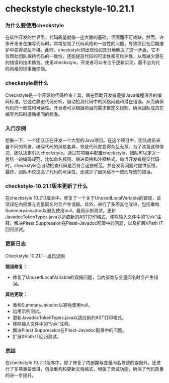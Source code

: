 # checkstyle checkstyle-10.21.1
### 为什么要使用checkstyle

在软件开发的世界里，代码质量就像一座大厦的基础，坚固而不可或缺。然而，许多开发者在编写代码时，常常忽视了代码风格和一致性的问题，导致项目在后期维护中变得混乱不堪。此时，checkstyle的出现恰如其分地解决了这一矛盾。它不仅帮助团队保持代码的一致性，还能提高代码的可读性和可维护性，从而减少潜在的错误和技术债务。使用checkstyle，开发者可以专注于逻辑实现，而不必为代码风格的琐事而烦恼。

### checkstyle是什么

Checkstyle是一个开源的代码检查工具，旨在帮助开发者遵循Java编程语言的编码标准。它通过静态代码分析，自动检测代码中的风格问题和潜在错误，从而确保代码的一致性和可读性。开发者可以根据项目的需求自定义规则，确保团队成员在编写代码时遵循相同的标准。

### 入门示例

想象一下，一个团队正在开发一个大型的Java项目。在这个项目中，团队成员来自不同的背景，编写代码的风格各异，导致代码库变得杂乱无章。为了改善这种情况，团队决定引入checkstyle。通过在项目中配置checkstyle，团队可以定义一套统一的编码规范，比如命名规则、缩进风格和注释格式。每当开发者提交代码时，checkstyle会自动检查代码是否符合这些规范，并在发现问题时提供反馈。最终，团队不仅提高了代码的可读性，还减少了因风格不一致而导致的错误。

### checkstyle-10.21.1版本更新了什么

在checkstyle 10.21.1版本中，修复了一个关于UnusedLocalVariable的错误，该错误在内部类与变量同名时会产生误报。此外，进行了多项其他改进，包括重构SummaryJavadoc以避免使用null，启用示例测试，更新JavadocTokenTypes.java以适应新的AST打印格式，移除输入文件中的“//ok”注释，解决Pitest Suppression在Pitest-Javadoc配置中的问题，以及扩展XPath IT回归测试。

### 更新日志

Checkstyle 10.21.1 - [发布说明](https://checkstyle.org/releasenotes.html#Release_10.21.1)

**错误修复：**
- 修复了UnusedLocalVariable的误报问题，当内部类与变量同名时会产生错误。

**其他更改：**
- 重构SummaryJavadoc以避免使用null。
- 启用示例测试。
- 更新JavadocTokenTypes.java以适应新的AST打印格式。
- 移除输入文件中的“//ok”注释。
- 解决Pitest Suppression在Pitest-Javadoc配置中的问题。
- 扩展XPath IT回归测试。

### 总结

在checkstyle 10.21.1版本中，除了修复了内部类与变量同名导致的误报外，还进行了多项重要改进，包括重构和更新文档格式，增强了测试功能，确保了代码质量的进一步提升。